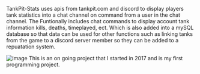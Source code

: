 TankPit-Stats uses apis from tankpit.com and discord to display players tank statistics into a chat channel on command from a user in the chat channel.
The Funtionally includes chat commands to display account tank information kills, deaths, timeplayed, ect. Which is also added into a mySQL database so that data can be used for other functions such as linking tanks from the game to a discord server member so they can be added to a repuatation system. 


![image](https://user-images.githubusercontent.com/25750662/131924683-84c76020-8ed8-4529-a619-67c3338873f9.png)
This is an on going project that I started in 2017 and is my first programming project. 
